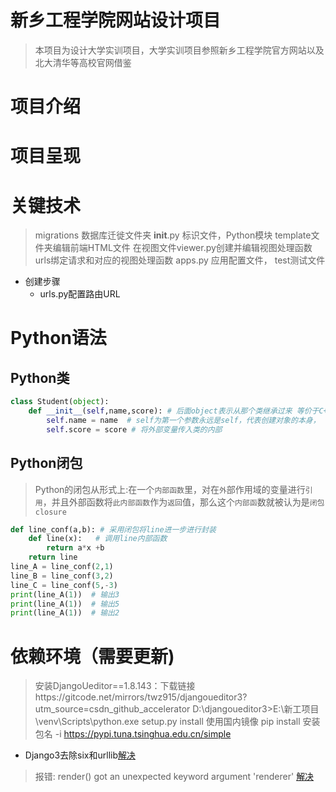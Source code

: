 # 新乡工程学院网站设计项目
> 本项目为设计大学实训项目，大学实训项目参照新乡工程学院官方网站以及北大清华等高校官网借鉴

# 项目介绍

# 项目呈现

# 关键技术
> migrations 数据库迁徙文件夹
> __init__.py 标识文件，Python模块
> template文件夹编辑前端HTML文件
> 在视图文件viewer.py创建并编辑视图处理函数
> urls绑定请求和对应的视图处理函数
> apps.py 应用配置文件，
> test测试文件
* 创建步骤
    * urls.py配置路由URL
# Python语法
## Python类
```python
class Student(object):
    def __init__(self,name,score): # 后面object表示从那个类继承过来 等价于C++的构造函数
        self.name = name  # self为第一个参数永远是self，代表创建对象的本身，
        self.score = score # 将外部变量传入类的内部
```
## Python闭包
> Python的闭包从形式上:在一个`内部函数`里，对在`外`部作用域的变量进行`引用`，并且外部函数将`此内部函数`作为`返回`值，那么这个`内部函`数就被认为是`闭包closure`
```python
def line_conf(a,b): # 采用闭包将line进一步进行封装
    def line(x):   # 调用line内部函数
        return a*x +b
    return line
line_A = line_conf(2,1)
line_B = line_conf(3,2)
line_C = line_conf(5,-3)
print(line_A(1))  # 输出3
print(line_A(1))  # 输出5
print(line_A(1))  # 输出2
```

# 依赖环境（需要更新)
> 安装DjangoUeditor==1.8.143：下载链接https://gitcode.net/mirrors/twz915/djangoueditor3?utm_source=csdn_github_accelerator
> D:\djangoueditor3>E:\新工项目\venv\Scripts\python.exe setup.py install
> 使用国内镜像 pip install 安装包名 -i https://pypi.tuna.tsinghua.edu.cn/simple
> 
* Django3去除six和urllib[解决](https://blog.csdn.net/zhch1979/article/details/104684122/)
> 报错: render() got an unexpected keyword argument 'renderer' [解决](https://www.jianshu.com/p/02cbb1b96c8f)